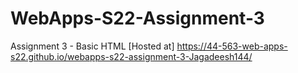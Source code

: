 # WebApps-S22-Assignment-3
Assignment 3 - Basic HTML
[Hosted at] https://44-563-web-apps-s22.github.io/webapps-s22-assignment-3-Jagadeesh144/